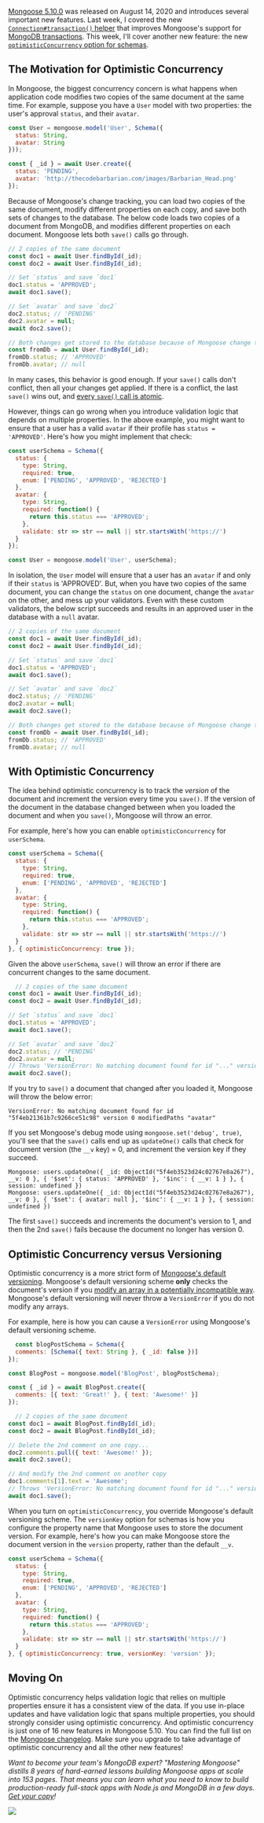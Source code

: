 [Mongoose 5.10.0](https://github.com/Automattic/mongoose/blob/master/History.md#5100--2020-08-14) was released on August 14, 2020 and introduces several important new features. Last week, I covered the new [`Connection#transaction()` helper](/whats-new-in-mongoose-5-10-improved-transactions.html) that improves Mongoose's support for [MongoDB transactions](/a-node-js-perspective-on-mongodb-4-transactions.html). This week, I'll cover another new feature: the new [`optimisticConcurrency` option for schemas](https://mongoosejs.com/docs/guide.html#optimisticConcurrency).

The Motivation for Optimistic Concurrency
-------------------------------

In Mongoose, the biggest concurrency concern is what happens when application code modifies two copies of the same document
at the same time. For example, suppose you have a `User` model with two properties: the user's approval `status`, and their
`avatar`.

```javascript
const User = mongoose.model('User', Schema({
  status: String,
  avatar: String
}));

const { _id } = await User.create({
  status: 'PENDING',
  avatar: 'http://thecodebarbarian.com/images/Barbarian_Head.png'
});
```

Because of Mongoose's change tracking, you can load two copies of the same document, modify different properties on
each copy, and save both sets of changes to the database. The below code loads two copies of a document from MongoDB, and
modifies different properties on each document. Mongoose lets both `save()` calls go through.

```javascript
// 2 copies of the same document
const doc1 = await User.findById(_id);
const doc2 = await User.findById(_id);

// Set `status` and save `doc1`
doc1.status = 'APPROVED';
await doc1.save();

// Set `avatar` and save `doc2`
doc2.status; // 'PENDING'
doc2.avatar = null;
await doc2.save();

// Both changes get stored to the database because of Mongoose change tracking
const fromDb = await User.findById(_id);
fromDb.status; // 'APPROVED'
fromDb.avatar; // null
```

In many cases, this behavior is good enough. If your `save()` calls don't conflict, then all your changes get applied.
If there is a conflict, the last `save()` wins out, and [every `save()` call is atomic](https://docs.mongodb.com/manual/core/write-operations-atomicity/#atomicity).

However, things can go wrong when you introduce validation logic that depends on multiple properties. In the above example,
you might want to ensure that a user has a valid `avatar` if their profile has `status = 'APPROVED'`. Here's how you might
implement that check:

```javascript
const userSchema = Schema({
  status: {
    type: String,
    required: true,
    enum: ['PENDING', 'APPROVED', 'REJECTED']
  },
  avatar: {
    type: String,
    required: function() {
      return this.status === 'APPROVED';
    },
    validate: str => str == null || str.startsWith('https://')
  }
});

const User = mongoose.model('User', userSchema);
```

In isolation, the `User` model will ensure that a user has an `avatar` if and only if their `status` is 'APPROVED'.
But, when you have two copies of the same document, you can change the `status` on one document, change the `avatar`
on the other, and mess up your validators. Even with these custom validators, the below script succeeds and results
in an approved user in the database with a `null` avatar.

```javascript
// 2 copies of the same document
const doc1 = await User.findById(_id);
const doc2 = await User.findById(_id);

// Set `status` and save `doc1`
doc1.status = 'APPROVED';
await doc1.save();

// Set `avatar` and save `doc2`
doc2.status; // 'PENDING'
doc2.avatar = null;
await doc2.save();

// Both changes get stored to the database because of Mongoose change tracking
const fromDb = await User.findById(_id);
fromDb.status; // 'APPROVED'
fromDb.avatar; // null
```

With Optimistic Concurrency
---------------------------

The idea behind optimistic concurrency is to track the _version_ of the document and increment the version every
time you `save()`. If the version of the document in the database changed between when you loaded the document and
when you `save()`, Mongoose will throw an error.

For example, here's how you can enable `optimisticConcurrency` for `userSchema`.

```javascript
const userSchema = Schema({
  status: {
    type: String,
    required: true,
    enum: ['PENDING', 'APPROVED', 'REJECTED']
  },
  avatar: {
    type: String,
    required: function() {
      return this.status === 'APPROVED';
    },
    validate: str => str == null || str.startsWith('https://')
  }
}, { optimisticConcurrency: true });
```

Given the above `userSchema`, `save()` will throw an error if there are concurrent changes to the same document.

```javascript
  // 2 copies of the same document
const doc1 = await User.findById(_id);
const doc2 = await User.findById(_id);

// Set `status` and save `doc1`
doc1.status = 'APPROVED';
await doc1.save();

// Set `avatar` and save `doc2`
doc2.status; // 'PENDING'
doc2.avatar = null;
// Throws 'VersionError: No matching document found for id "..." version 0'
await doc2.save();
```

If you try to `save()` a document that changed after you loaded it, Mongoose will throw the below error:

```
VersionError: No matching document found for id "5f4eb21361b7c9266ce51c98" version 0 modifiedPaths "avatar"
```

If you set Mongoose's debug mode using `mongoose.set('debug', true)`, you'll see that the `save()` calls end up
as `updateOne()` calls that check for document version (the `__v` key) = 0, and increment the version key if they
succeed.

```
Mongoose: users.updateOne({ _id: ObjectId("5f4eb3523d24c02767e8a267"), __v: 0 }, { '$set': { status: 'APPROVED' }, '$inc': { __v: 1 } }, { session: undefined })
Mongoose: users.updateOne({ _id: ObjectId("5f4eb3523d24c02767e8a267"), __v: 0 }, { '$set': { avatar: null }, '$inc': { __v: 1 } }, { session: undefined })
```

The first `save()` succeeds and increments the document's version to 1, and then the 2nd `save()` fails because the document
no longer has version 0.

Optimistic Concurrency versus Versioning
----------------------------------------

Optimistic concurrency is a more strict form of [Mongoose's default versioning](https://mongoosejs.com/docs/guide.html#versionKey).
Mongoose's default versioning scheme **only** checks the document's version if you [modify an array in a potentially incompatible way](http://aaronheckmann.blogspot.com/2012/06/mongoose-v3-part-1-versioning.html). Mongoose's default versioning will
never throw a `VersionError` if you do not modify any arrays.

For example, here is how you can cause a `VersionError` using Mongoose's default versioning scheme.

```javascript
  const blogPostSchema = Schema({
  comments: [Schema({ text: String }, { _id: false })]
});

const BlogPost = mongoose.model('BlogPost', blogPostSchema);

const { _id } = await BlogPost.create({
  comments: [{ text: 'Great!' }, { text: 'Awesome!' }]
});

  // 2 copies of the same document
const doc1 = await BlogPost.findById(_id);
const doc2 = await BlogPost.findById(_id);

// Delete the 2nd comment on one copy...
doc2.comments.pull({ text: 'Awesome!' });
await doc2.save();

// And modify the 2nd comment on another copy
doc1.comments[1].text = 'Awesome';
// Throws 'VersionError: No matching document found for id "..." version 0'
await doc1.save();
```

When you turn on `optimisticConcurrency`, you override Mongoose's default versioning scheme. The `versionKey` option for
schemas is how you configure the property name that Mongoose uses to store the document version. For example, here's how
you can make Mongoose store the document version in the `version` property, rather than the default `__v`.

```javascript
const userSchema = Schema({
  status: {
    type: String,
    required: true,
    enum: ['PENDING', 'APPROVED', 'REJECTED']
  },
  avatar: {
    type: String,
    required: function() {
      return this.status === 'APPROVED';
    },
    validate: str => str == null || str.startsWith('https://')
  }
}, { optimisticConcurrency: true, versionKey: 'version' });
```

Moving On
---------

Optimistic concurrency helps validation logic that relies on multiple properties ensure it has a consistent view
of the data. If you use in-place updates and have validation logic that spans multiple properties, you should strongly
consider using optimistic concurrency. And optimistic concurrency is just one of 16 new features in Mongoose 5.10.
You can find the full list on the [Mongoose changelog](https://github.com/Automattic/mongoose/blob/master/History.md#5100--2020-08-14). Make sure you upgrade to take advantage of optimistic concurrency and all the other new features!

_Want to become your team's MongoDB expert? "Mastering Mongoose" distills 8 years of hard-earned lessons building Mongoose apps at scale into 153 pages. That means you can learn what you need to know to build production-ready full-stack apps with Node.js and MongoDB in a few days. <a href="https://masteringjs.io/ebooks/mastering-mongoose">Get your copy</a>!_

<a href="https://masteringjs.io/ebooks/mastering-mongoose" class="async-await-banner">
  <img src="https://masteringjs.io/ebooks/mastering-mongoose-horizontal.png">
</a>